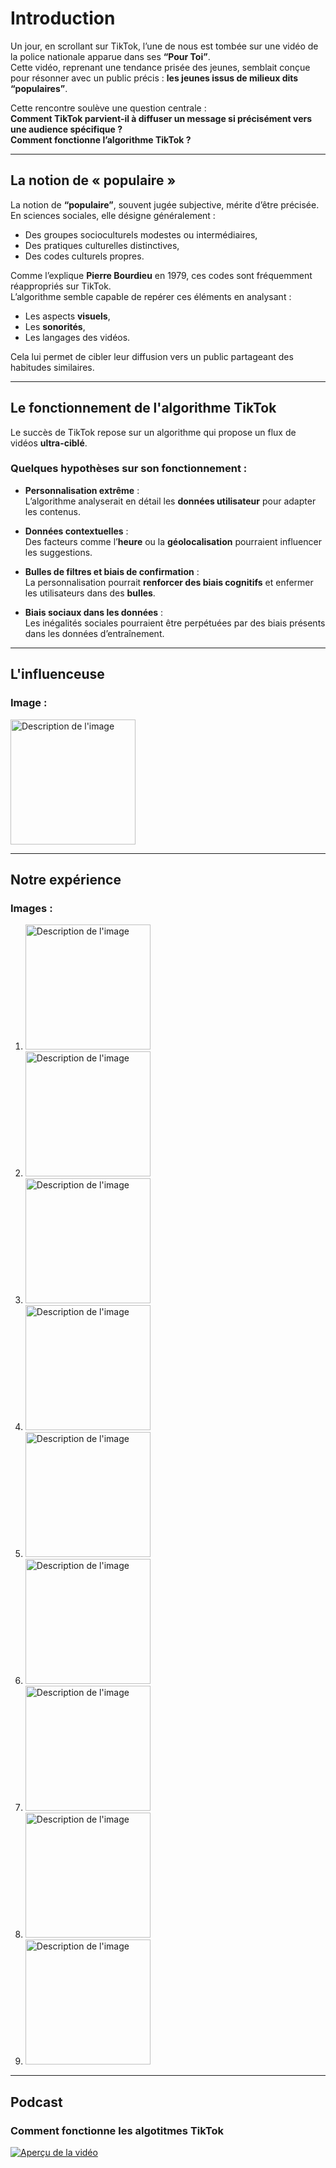 # Introduction

Un jour, en scrollant sur TikTok, l’une de nous est tombée sur une vidéo de la police nationale apparue dans ses **“Pour Toi”**.  
Cette vidéo, reprenant une tendance prisée des jeunes, semblait conçue pour résonner avec un public précis : **les jeunes issus de milieux dits “populaires”**.  

Cette rencontre soulève une question centrale :  
**Comment TikTok parvient-il à diffuser un message si précisément vers une audience spécifique ?**  
**Comment fonctionne l’algorithme TikTok ?**

---

## La notion de « populaire »

La notion de **“populaire”**, souvent jugée subjective, mérite d’être précisée.  
En sciences sociales, elle désigne généralement :  
- Des groupes socioculturels modestes ou intermédiaires,  
- Des pratiques culturelles distinctives,  
- Des codes culturels propres.  

Comme l’explique **Pierre Bourdieu** en 1979, ces codes sont fréquemment réappropriés sur TikTok.  
L’algorithme semble capable de repérer ces éléments en analysant :  
- Les aspects **visuels**,  
- Les **sonorités**,  
- Les langages des vidéos.  

Cela lui permet de cibler leur diffusion vers un public partageant des habitudes similaires.

---

## Le fonctionnement de l'algorithme TikTok

Le succès de TikTok repose sur un algorithme qui propose un flux de vidéos **ultra-ciblé**.  
### Quelques hypothèses sur son fonctionnement :  
- **Personnalisation extrême** :  
  L’algorithme analyserait en détail les **données utilisateur** pour adapter les contenus.  

- **Données contextuelles** :  
  Des facteurs comme l’**heure** ou la **géolocalisation** pourraient influencer les suggestions.

- **Bulles de filtres et biais de confirmation** :  
  La personnalisation pourrait **renforcer des biais cognitifs** et enfermer les utilisateurs dans des **bulles**.

- **Biais sociaux dans les données** :  
  Les inégalités sociales pourraient être perpétuées par des biais présents dans les données d’entraînement.

---

## L'influenceuse



### Image :
<img src="./WhatsApp Image 2024-11-18 at 19.52.19.jpeg" alt="Description de l'image" width="200" />


---

## Notre expérience


### Images :  
1.  <img src="./WhatsApp Image 2024-11-18 at 13.44.35.jpeg" alt="Description de l'image" width="200" />
2.  <img src="./WhatsApp Image 2024-11-18 at 13.44.35 (8).jpeg" alt="Description de l'image" width="200" />
3.  <img src="./WhatsApp Image 2024-11-18 at 13.44.35 (7).jpeg" alt="Description de l'image" width="200" />
4.  <img src="./WhatsApp Image 2024-11-18 at 13.44.35 (6).jpeg" alt="Description de l'image" width="200" />
5.  <img src="./WhatsApp Image 2024-11-18 at 13.44.35 (5).jpeg" alt="Description de l'image" width="200" />
6.  <img src="./WhatsApp Image 2024-11-18 at 13.44.35 (4).jpeg" alt="Description de l'image" width="200" />
7.  <img src="./WhatsApp Image 2024-11-18 at 13.44.35 (3).jpeg" alt="Description de l'image" width="200" />
8.  <img src="./WhatsApp Image 2024-11-18 at 13.44.35 (2).jpeg" alt="Description de l'image" width="200" />
9.  <img src="./WhatsApp Image 2024-11-18 at 13.44.35 (1).jpeg" alt="Description de l'image" width="200" />

---

## Podcast

### Comment fonctionne les algotitmes TikTok
[![Aperçu de la vidéo](./téléchargement.jpeg)](https://audioblog.arteradio.com/embed/238879)

